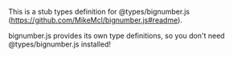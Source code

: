 This is a stub types definition for @types/bignumber.js (https://github.com/MikeMcl/bignumber.js#readme).

bignumber.js provides its own type definitions, so you don't need @types/bignumber.js installed!